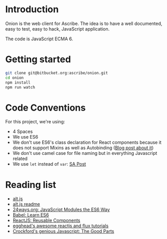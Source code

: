 Introduction
============

Onion is the web client for Ascribe. The idea is to have a well documented,
easy to test, easy to hack, JavaScript application.

The code is JavaScript ECMA 6.


Getting started
===============

```bash
git clone git@bitbucket.org:ascribe/onion.git
cd onion
npm install
npm run watch
```

Code Conventions
============
For this project, we're using:

* 4 Spaces
* We use ES6
* We don't use ES6's class declaration for React components because it does not support Mixins as well as Autobinding ([Blog post about it](http://facebook.github.io/react/blog/2015/01/27/react-v0.13.0-beta-1.html#autobinding))
* We don't use camel case for file naming but in everything Javascript related
* We use `let` instead of `var`: [SA Post](http://stackoverflow.com/questions/762011/javascript-let-keyword-vs-var-keyword) 


Reading list
============
- [alt.js](http://alt.js.org/)
- [alt.js readme](https://github.com/goatslacker/alt)
- [24ways.org: JavaScript Modules the ES6 Way](http://24ways.org/2014/javascript-modules-the-es6-way/)
- [Babel: Learn ES6](https://babeljs.io/docs/learn-es6/)
- [ReactJS: Reusable Components](https://facebook.github.io/react/docs/reusable-components.html#es6-classes)
- [egghead's awesome reactjs and flux tutorials](https://egghead.io/)
- [Crockford's genious Javascript: The Good Parts](http://www.amazon.de/JavaScript-Parts-Working-Shallow-Grain/dp/0596517742)